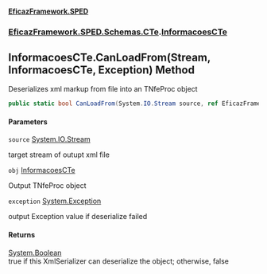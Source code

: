 #### [EficazFramework.SPED](EficazFrameworkSPED.md 'EficazFramework SPED')
### [EficazFramework.SPED.Schemas.CTe](EficazFramework.SPED.Schemas.CTe.md 'EficazFramework.SPED.Schemas.CTe').[InformacoesCTe](EficazFramework.SPED.Schemas.CTe/InformacoesCTe.md 'EficazFramework.SPED.Schemas.CTe.InformacoesCTe')

## InformacoesCTe.CanLoadFrom(Stream, InformacoesCTe, Exception) Method

Deserializes xml markup from file into an TNfeProc object

```csharp
public static bool CanLoadFrom(System.IO.Stream source, ref EficazFramework.SPED.Schemas.CTe.InformacoesCTe obj, ref System.Exception exception);
```
#### Parameters

<a name='EficazFramework.SPED.Schemas.CTe.InformacoesCTe.CanLoadFrom(System.IO.Stream,EficazFramework.SPED.Schemas.CTe.InformacoesCTe,System.Exception).source'></a>

`source` [System.IO.Stream](https://docs.microsoft.com/en-us/dotnet/api/System.IO.Stream 'System.IO.Stream')

target stream of outupt xml file

<a name='EficazFramework.SPED.Schemas.CTe.InformacoesCTe.CanLoadFrom(System.IO.Stream,EficazFramework.SPED.Schemas.CTe.InformacoesCTe,System.Exception).obj'></a>

`obj` [InformacoesCTe](EficazFramework.SPED.Schemas.CTe/InformacoesCTe.md 'EficazFramework.SPED.Schemas.CTe.InformacoesCTe')

Output TNfeProc object

<a name='EficazFramework.SPED.Schemas.CTe.InformacoesCTe.CanLoadFrom(System.IO.Stream,EficazFramework.SPED.Schemas.CTe.InformacoesCTe,System.Exception).exception'></a>

`exception` [System.Exception](https://docs.microsoft.com/en-us/dotnet/api/System.Exception 'System.Exception')

output Exception value if deserialize failed

#### Returns
[System.Boolean](https://docs.microsoft.com/en-us/dotnet/api/System.Boolean 'System.Boolean')  
true if this XmlSerializer can deserialize the object; otherwise, false